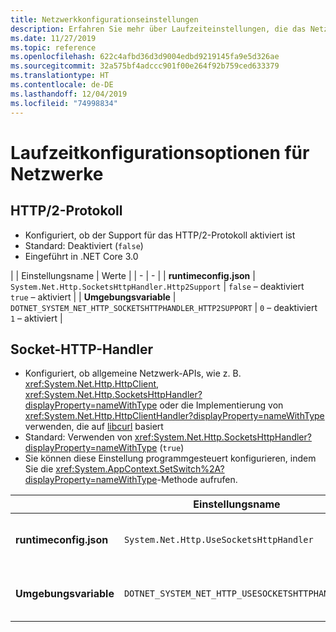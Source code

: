 ```yaml
---
title: Netzwerkkonfigurationseinstellungen
description: Erfahren Sie mehr über Laufzeiteinstellungen, die das Netzwerk für .NET Core-Apps konfigurieren.
ms.date: 11/27/2019
ms.topic: reference
ms.openlocfilehash: 622c4afbd36d3d9004edbd9219145fa9e5d326ae
ms.sourcegitcommit: 32a575bf4adccc901f00e264f92b759ced633379
ms.translationtype: HT
ms.contentlocale: de-DE
ms.lasthandoff: 12/04/2019
ms.locfileid: "74998834"
---
```

# <a name="run-time-configuration-options-for-networking"></a>Laufzeitkonfigurationsoptionen für Netzwerke

## <a name="http2-protocol"></a>HTTP/2-Protokoll

- Konfiguriert, ob der Support für das HTTP/2-Protokoll aktiviert ist
- Standard: Deaktiviert (`false`)
- Eingeführt in .NET Core 3.0

| | Einstellungsname | Werte |
| - | - |
| **runtimeconfig.json** | `System.Net.Http.SocketsHttpHandler.Http2Support` | `false` – deaktiviert<br/>`true` – aktiviert |
| **Umgebungsvariable** | `DOTNET_SYSTEM_NET_HTTP_SOCKETSHTTPHANDLER_HTTP2SUPPORT` | `0` – deaktiviert<br/>`1` – aktiviert |

## <a name="sockets-http-handler"></a>Socket-HTTP-Handler

- Konfiguriert, ob allgemeine Netzwerk-APIs, wie z. B. <xref:System.Net.Http.HttpClient>, <xref:System.Net.Http.SocketsHttpHandler?displayProperty=nameWithType> oder die Implementierung von <xref:System.Net.Http.HttpClientHandler?displayProperty=nameWithType> verwenden, die auf [libcurl](https://curl.haxx.se/libcurl/) basiert
- Standard: Verwenden von <xref:System.Net.Http.SocketsHttpHandler?displayProperty=nameWithType> (`true`)
- Sie können diese Einstellung programmgesteuert konfigurieren, indem Sie die <xref:System.AppContext.SetSwitch%2A?displayProperty=nameWithType>-Methode aufrufen.

| | Einstellungsname | Werte |
| - | - | - |
| **runtimeconfig.json** | `System.Net.Http.UseSocketsHttpHandler` | `true` – aktiviert die Verwendung von <xref:System.Net.Http.SocketsHttpHandler><br/>`false` – aktiviert die Verwendung von <xref:System.Net.Http.HttpClientHandler> |
| **Umgebungsvariable** | `DOTNET_SYSTEM_NET_HTTP_USESOCKETSHTTPHANDLER` | `1` – aktiviert die Verwendung von <xref:System.Net.Http.SocketsHttpHandler><br/>`0` – aktiviert die Verwendung von <xref:System.Net.Http.HttpClientHandler> |
